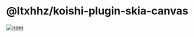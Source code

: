 # @ltxhhz/koishi-plugin-skia-canvas

[![npm](https://img.shields.io/npm/v/@ltxhhz/koishi-plugin-skia-canvas?style=flat-square)](https://www.npmjs.com/package/@ltxhhz/koishi-plugin-skia-canvas)


